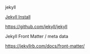 jekyll

[Jekyll Install](https://jekyllrb.com/docs/installation/)

https://github.com/jekyll/jekyll

Jekyll Front Matter / meta data

https://jekyllrb.com/docs/front-matter/
